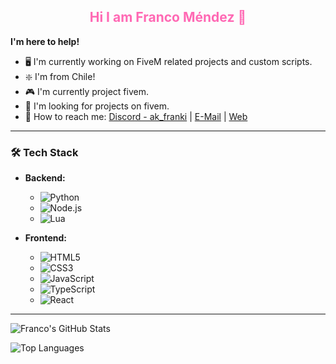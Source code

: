 <h2 align="center">
  <span style="color: #FF69B4;">Hi I am Franco Méndez 👋</span><br>
</h2>

**I'm here to help!**

- 🖥️ I'm currently working on FiveM related projects and custom scripts.
- ❇️ I'm from Chile!
- 🎮 I'm currently project fivem.
- 🤝 I'm looking for projects on fivem.
- 📧 How to reach me: [Discord - ak_franki](https://discord.gg/newdayroleplay) | [E-Mail](mailto:mendezlazofranco@gmail.com) | [Web](https://www.frankijs.online)

---

### 🛠️ Tech Stack

- **Backend:**
  - ![Python](https://img.shields.io/badge/Python-3776AB?style=for-the-badge&logo=python&logoColor=white)
  - ![Node.js](https://img.shields.io/badge/Node.js-339933?style=for-the-badge&logo=nodedotjs&logoColor=white)
  - ![Lua](https://img.shields.io/badge/Lua-2C2D72?style=for-the-badge&logo=lua&logoColor=white)

- **Frontend:**
  - ![HTML5](https://img.shields.io/badge/HTML5-E34F26?style=for-the-badge&logo=html5&logoColor=white)
  - ![CSS3](https://img.shields.io/badge/CSS3-1572B6?style=for-the-badge&logo=css3&logoColor=white)
  - ![JavaScript](https://img.shields.io/badge/JavaScript-F7DF1E?style=for-the-badge&logo=javascript&logoColor=black)
  - ![TypeScript](https://img.shields.io/badge/TypeScript-007ACC?style=for-the-badge&logo=typescript&logoColor=white)
  - ![React](https://img.shields.io/badge/React-20232A?style=for-the-badge&logo=react&logoColor=61DAFB)

---

![Franco's GitHub Stats](https://github-readme-stats.vercel.app/api?username=fkijs&show_icons=true&theme=dark)

![Top Languages](https://github-readme-stats.vercel.app/api/top-langs/?username=fkijs&layout=compact&theme=dark)
